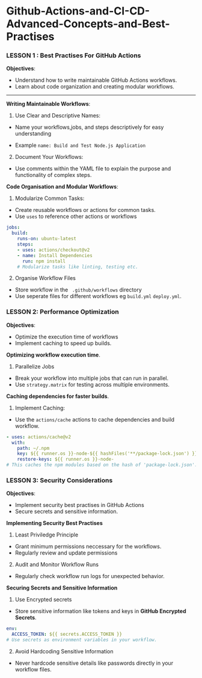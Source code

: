 # Github-Actions-and-CI-CD-Advanced-Concepts-and-Best-Practises

### LESSON 1 : Best Practises For GitHub Actions

**Objectives**:
- Understand how to write maintainable GitHub Actions workflows.
- Learn about code organization and creating modular workflows.

---
**Writing Maintainable Workflows**:

1) Use Clear and Descriptive Names:
- Name your workflows,jobs, and steps descriptively for easy understanding

- Example `name: Build and Test Node.js Application`

2) Document Your Workflows:
- Use comments within the YAML file to explain the purpose and functionality of complex steps.

**Code Organisation and Modular Workflows**:

1) Modularize Common Tasks:
- Create reusable workflows or actions for common tasks.
- Use `uses` to reference other actions or workflows

```yaml
jobs:
  build:
    runs-on: ubuntu-latest
    steps:
    - uses: actions/checkout@v2
    - name: Install Dependencies
      run: npm install
    # Modularize tasks like linting, testing etc.
```

2) Organise Workflow Files
  - Store workflow in the ` .github/workflows` directory
  - Use seperate files for different workflows eg `build.yml` `deploy.yml`.


### LESSON 2: Performance Optimization

**Objectives**:
 
 - Optimize the execution time of workflows
 - Implement caching to speed up builds.

 **Optimizing workflow execution time**.

 1) Parallelize Jobs
 - Break your workflow into multiple jobs that can run in parallel.
 - Use `strategy.matrix` for testing across multiple environments.

 **Caching dependencies for faster builds**.

 1) Implement Caching:

- Use the `actions/cache` actions to cache dependencies and build workflow.

```yaml
- uses: actions/cache@v2
  with:
    path: ~/.npm
    key: ${{ runner.os }}-node-${{ hashFiles('**/package-lock.json') }}
    restore-keys: ${{ runner.os }}-node-
# This caches the npm modules based on the hash of 'package-lock.json'.
```

### LESSON 3: Security Considerations

**Objectives**:

- Implement security best practises in GitHub Actions
- Secure secrets and sensitive information.


**Implementing Security Best Practises**

1) Least Priviledge Principle
- Grant minimum permissions neccessary for the workflows.
- Regularly review and update permissions

2) Audit and Monitor Workflow Runs
- Regularly check workflow run logs for unexpected behavior.

**Securing Secrets and Sensitive Information**

1) Use Encrypted secrets
- Store sensitive information like tokens and keys in **GitHub Encrypted Secrets**.


```yaml
env:
  ACCESS_TOKEN: ${{ secrets.ACCESS_TOKEN }}
# Use secrets as environment variables in your workflow.
```

2) Avoid Hardcoding Sensitive Information
 
- Never hardcode sensitive details like passwords directly in your workflow files.



